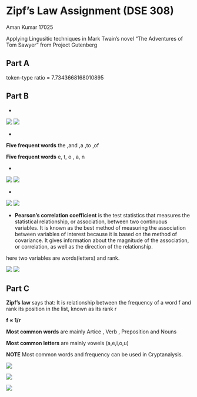 # Zipf’s Law Assignment (DSE 308)

Aman Kumar 17025


Applying Lingusitic techniques in Mark Twain’s novel “The Adventures of Tom Sawyer” from Project Gutenberg

## Part A

token-type ratio = 7.7343668168010895

## Part B

*

![](word_freq.png) ![](letter_freq.png)

* 

**Five frequent words** the ,and ,a ,to ,of

**Five frequent words** e, t, o , a, n

*

![](word_graph.png) ![](letter_graph.png)

*

![](word_graph_log.png) ![](letter_graph_log.png)

* **Pearson’s correlation coefficient** is the test statistics that measures the statistical relationship, or association, between two continuous variables.  It is known as the best method of measuring the association between variables of interest because it is based on the method of covariance.  It gives information about the magnitude of the association, or correlation, as well as the direction of the relationship.

here two variables are words(letters) and rank.



![](word_pearson_corelation.png) ![](word_pearson_corelation.png)



## Part C

**Zipf’s law** says that: It is relationship between the frequency of a word f and rank its position in the list, known as its rank r
 
**f ∝ 1/r**

**Most common words** are mainly Artice , Verb , Preposition and Nouns

**Most common letters** are mainly vowels (a,e,i,o,u)
 
**NOTE**  Most common words and frequency can be used in Cryptanalysis.


![](word.png)

![](word-vs-part-of-speech.png)

![](letter.png)





